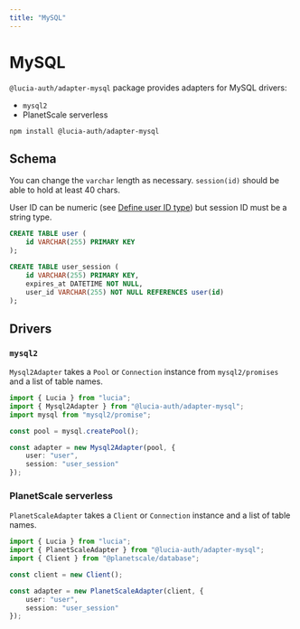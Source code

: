 ```yaml
---
title: "MySQL"
---
```


# MySQL

`@lucia-auth/adapter-mysql` package provides adapters for MySQL drivers:

-   `mysql2`
-   PlanetScale serverless

```
npm install @lucia-auth/adapter-mysql
```

## Schema

You can change the `varchar` length as necessary. `session(id)` should be able to hold at least 40 chars.

User ID can be numeric (see [Define user ID type](/basics/users#define-user-id-type)) but session ID must be a string type.

```sql
CREATE TABLE user (
    id VARCHAR(255) PRIMARY KEY
);

CREATE TABLE user_session (
    id VARCHAR(255) PRIMARY KEY,
    expires_at DATETIME NOT NULL,
    user_id VARCHAR(255) NOT NULL REFERENCES user(id)
);
```

## Drivers

### `mysql2`

`Mysql2Adapter` takes a `Pool` or `Connection` instance from `mysql2/promises` and a list of table names.

```ts
import { Lucia } from "lucia";
import { Mysql2Adapter } from "@lucia-auth/adapter-mysql";
import mysql from "mysql2/promise";

const pool = mysql.createPool();

const adapter = new Mysql2Adapter(pool, {
	user: "user",
	session: "user_session"
});
```

### PlanetScale serverless

`PlanetScaleAdapter` takes a `Client` or `Connection` instance and a list of table names.

```ts
import { Lucia } from "lucia";
import { PlanetScaleAdapter } from "@lucia-auth/adapter-mysql";
import { Client } from "@planetscale/database";

const client = new Client();

const adapter = new PlanetScaleAdapter(client, {
	user: "user",
	session: "user_session"
});
```
